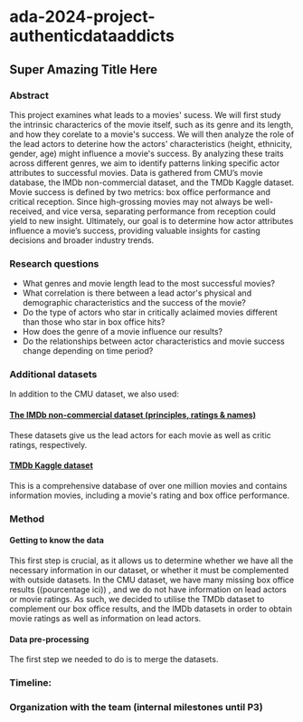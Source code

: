 # ada-2024-project-authenticdataaddicts

## Super Amazing Title Here

### Abstract
This project examines what leads to a movies' sucess. We will first study the intrinsic characterics of the movie itself, such as its genre and its length, and how they corelate to a movie's success. We will then analyze the role of the lead actors to deterine how the actors' characteristics (height, ethnicity, gender, age) might influence a movie's success. By analyzing these traits across different genres, we aim to identify patterns linking specific actor attributes to successful movies. Data is gathered from CMU’s movie database, the IMDb non-commercial dataset, and the TMDb Kaggle dataset. Movie success is defined by two metrics: box office performance and critical reception. Since high-grossing movies may not always be well-received, and vice versa, separating performance from reception could yield to new insight. Ultimately, our goal is to determine how actor attributes influence a movie’s success, providing valuable insights for casting decisions and broader industry trends.

### Research questions
- What genres and movie length lead to the most successful movies?
- What correlation is there between a lead actor's physical and demographic characteristics and the success of the movie?
- Do the type of actors who star in critically aclaimed movies different than those who star in box office hits? 
- How does the genre of a movie influence our results? 
- Do the relationships between actor characteristics and movie success change depending on time period?

### Additional datasets
In addition to the CMU dataset, we also used:
#### [The IMDb non-commercial dataset (principles, ratings & names)](https://datasets.imdbws.com)
These datasets give us the lead actors for each movie as well as critic ratings, respectively. 
#### [TMDb Kaggle dataset](https://www.kaggle.com/datasets/asaniczka/tmdb-movies-dataset-2023-930k-movies?resource=download)
This is a comprehensive database of over one million movies and contains information movies, including a movie's rating and box office performance. 

### Method
#### Getting to know the data
This first step is crucial, as it allows us to determine whether we have all the necessary information in our dataset, or whether it must be complemented with outside datasets. In the CMU dataset, we have many missing box office results ((pourcentage ici)) , and we do not have information on lead actors or movie ratings. As such, we decided to utilise the TMDb dataset to complement our box office results, and the IMDb datasets in order to obtain movie ratings as well as information on lead actors. 
#### Data pre-processing
The first step we needed to do is to merge the datasets. 

### Timeline:

### Organization with the team (internal milestones until P3)
